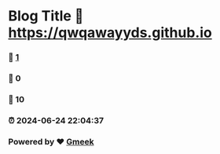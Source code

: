 # Blog Title :link: https://qwqawayyds.github.io 
### :page_facing_up: [1](https://qwqawayyds.github.io/tag.html) 
### :speech_balloon: 0 
### :hibiscus: 10 
### :alarm_clock: 2024-06-24 22:04:37 
### Powered by :heart: [Gmeek](https://github.com/Meekdai/Gmeek)
